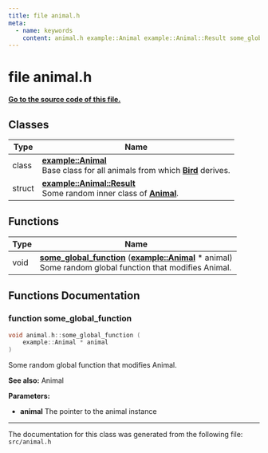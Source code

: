 ```yaml
---
title: file animal.h
meta:
  - name: keywords
    content: animal.h example::Animal example::Animal::Result some_global_function
---
```


# file animal.h

**[Go to the source code of this file.](animal_8h_source.md)**


## Classes

|Type|Name|
|-----|-----|
|class|[**example::Animal**](classexample_1_1_animal.md)<br>Base class for all animals from which **[Bird](classexample_1_1_bird.md)** derives. |
|struct|[**example::Animal::Result**](structexample_1_1_animal_1_1_result.md)<br>Some random inner class of **[Animal](classexample_1_1_animal.md)**. |


## Functions

|Type|Name|
|-----|-----|
|void|[**some\_global\_function**](group__animals.md#function-some-global-function) (**[example::Animal](classexample_1_1_animal.md)** \* animal) <br>Some random global function that modifies Animal. |


## Functions Documentation

### function some\_global\_function

```cpp
void animal.h::some_global_function (
    example::Animal * animal
)
```

Some random global function that modifies Animal. 



**See also:** Animal 


**Parameters:**


* **animal** The pointer to the animal instance 





----------------------------------------
The documentation for this class was generated from the following file: `src/animal.h`
